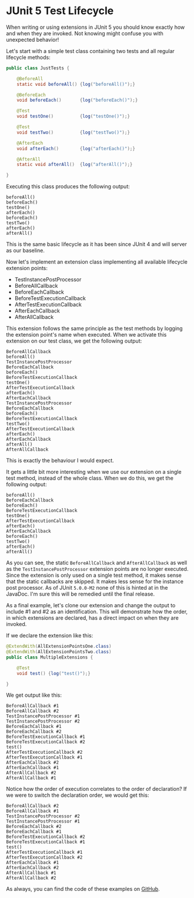 # JUnit 5 Test Lifecycle

When writing or using extensions in JUnit 5 you should know
exactly how and when they are invoked. Not knowing might
confuse you with unexpected behavior!

Let's start with a simple test class containing two tests
and all regular lifecycle methods:

```java
public class JustTests {

    @BeforeAll
    static void beforeAll() {log("beforeAll()");}

    @BeforeEach
    void beforeEach()       {log("beforeEach()");}

    @Test
    void testOne()          {log("testOne()");}

    @Test
    void testTwo()          {log("testTwo()");}

    @AfterEach
    void afterEach()        {log("afterEach()");}

    @AfterAll
    static void afterAll()  {log("afterAll()");}

}
```

Executing this class produces the following output:

```
beforeAll()
beforeEach()
testOne()
afterEach()
beforeEach()
testTwo()
afterEach()
afterAll()
```

This is the same basic lifecycle as it has been since JUnit 4
and will server as our baseline.

Now let's implement an extension class implementing all available
lifecycle extension points:

- TestInstancePostProcessor
- BeforeAllCallback
- BeforeEachCallback
- BeforeTestExecutionCallback
- AfterTestExecutionCallback
- AfterEachCallback
- AfterAllCallback

This extension follows the same principle as the test methods by logging
the extension point's name when executed. When we activate this extension
on our test class, we get the following output:

```
BeforeAllCallback
beforeAll()
TestInstancePostProcessor
BeforeEachCallback
beforeEach()
BeforeTestExecutionCallback
testOne()
AfterTestExecutionCallback
afterEach()
AfterEachCallback
TestInstancePostProcessor
BeforeEachCallback
beforeEach()
BeforeTestExecutionCallback
testTwo()
AfterTestExecutionCallback
afterEach()
AfterEachCallback
afterAll()
AfterAllCallback
```

This is exactly the behaviour I would expect.

It gets a little bit more interesting when we use our extension on a
single test method, instead of the whole class. When we do this, we
get the following output:

```
beforeAll()
BeforeEachCallback
beforeEach()
BeforeTestExecutionCallback
testOne()
AfterTestExecutionCallback
afterEach()
AfterEachCallback
beforeEach()
testTwo()
afterEach()
afterAll()
```

As you can see, the static `BeforeAllCallback` and `AfterAllCallback`
as well as the `TestInstancePostProcessor` extension points are no longer
executed. Since the extension is only used on a single test method, it
makes sense that the static callbacks are skipped. It makes less sense for the
instance post processor. As of JUnit `5.0.0-M2` none of this is hinted
at in the JavaDoc. I'm sure this will be remedied until the final release.

As a final example, let's clone our extension and change the output to
include #1 and #2 as an identification. This will demonstrate how the
order, in which extensions are declared, has a direct impact on when
they are invoked.

If we declare the extension like this:

```java
@ExtendWith(AllExtensionPointsOne.class)
@ExtendWith(AllExtensionPointsTwo.class)
public class MultipleExtensions {

    @Test
    void test() {log("test()");}

}
```

We get output like this:

```
BeforeAllCallback #1
BeforeAllCallback #2
TestInstancePostProcessor #1
TestInstancePostProcessor #2
BeforeEachCallback #1
BeforeEachCallback #2
BeforeTestExecutionCallback #1
BeforeTestExecutionCallback #2
test()
AfterTestExecutionCallback #2
AfterTestExecutionCallback #1
AfterEachCallback #2
AfterEachCallback #1
AfterAllCallback #2
AfterAllCallback #1
```

Notice how the order of execution correlates to the order of declaration?
If we were to switch the declaration order, we would get this:

```
BeforeAllCallback #2
BeforeAllCallback #1
TestInstancePostProcessor #2
TestInstancePostProcessor #1
BeforeEachCallback #2
BeforeEachCallback #1
BeforeTestExecutionCallback #2
BeforeTestExecutionCallback #1
test()
AfterTestExecutionCallback #1
AfterTestExecutionCallback #2
AfterEachCallback #1
AfterEachCallback #2
AfterAllCallback #1
AfterAllCallback #2
```

As always, you can find the code of these examples on
[GitHub](https://github.com/nt-ca-aqe/blog-junit5-test-lifecycle).
